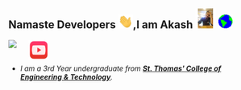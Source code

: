 ## Namaste Developers <img src="https://github.com/akashkinkarpandey/akashkinkarpandey/blob/main/to-be-used/Hi.gif" width="29">,I am Akash <img src="https://github.com/akashkinkarpandey/akashkinkarpandey/blob/main/to-be-used/akash.gif" width="40"> <img src="https://github.com/akashkinkarpandey/akashkinkarpandey/blob/main/to-be-used/Earth.gif" width="29">

<a href="https://www.linkedin.com/in/akash-pandey-5985361b8/">
  <img align="left" width="40px" src="https://cdn-icons-png.flaticon.com/512/174/174857.png" />
</a>
<a href="https://github.com/akashkinkarpandey/akashkinkarpandey/blob/main/to-be-used/youtube-logo.png">
  <img align="left" width="40px" src="https://github.com/akashkinkarpandey/akashkinkarpandey/blob/main/to-be-used/youtube-logo.png" />
</a>
<br>
<br>
<p>
  <ul>
  <li>
  <em>
     I am a 3rd Year undergraduate from <a href="https://stcet.org//"> <b>
St. Thomas' College of Engineering & Technology</b></a>.  
  </em>  
  </li>
  </ul>
</p>

<!--
**akashkinkarpandey/akashkinkarpandey** is a ✨ _special_ ✨ repository because its `README.md` (this file) appears on your GitHub profile.

Here are some ideas to get you started:

- 🔭 I’m currently working on ...
- 🌱 I’m currently learning ...
- 👯 I’m looking to collaborate on ...
- 🤔 I’m looking for help with ...
- 💬 Ask me about ...
- 📫 How to reach me: ...
- 😄 Pronouns: ...
- ⚡ Fun fact: ...
-->
 

